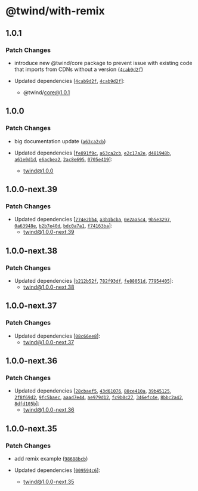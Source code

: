 # @twind/with-remix

## 1.0.1

### Patch Changes

- introduce new @twind/core package to prevent issue with existing code that imports from CDNs without a version ([`4cab9d2f`](https://github.com/tw-in-js/twind/commit/4cab9d2fc573dd2a91cc6667510ff1b7b890854b))

- Updated dependencies [[`4cab9d2f`](https://github.com/tw-in-js/twind/commit/4cab9d2fc573dd2a91cc6667510ff1b7b890854b), [`4cab9d2f`](https://github.com/tw-in-js/twind/commit/4cab9d2fc573dd2a91cc6667510ff1b7b890854b)]:
  - @twind/core@1.0.1

## 1.0.0

### Patch Changes

- big documentation update ([`a63ca2cb`](https://github.com/tw-in-js/twind/commit/a63ca2cbf450d8a6f72f4d60f5856cee88d16911))

- Updated dependencies [[`fe891f9c`](https://github.com/tw-in-js/twind/commit/fe891f9c7990a041e0eccaff9a4f58d0834d46d2), [`a63ca2cb`](https://github.com/tw-in-js/twind/commit/a63ca2cbf450d8a6f72f4d60f5856cee88d16911), [`e2c17a2e`](https://github.com/tw-in-js/twind/commit/e2c17a2e8087875f1725e3b07bc32218d2f0c2c0), [`d481948b`](https://github.com/tw-in-js/twind/commit/d481948b0513a59cc3495d5e31f0437c9690d59b), [`a61e0d1d`](https://github.com/tw-in-js/twind/commit/a61e0d1d4a31be6f398b57ceefffdb04b6bceccf), [`e6acbea2`](https://github.com/tw-in-js/twind/commit/e6acbea2f48e3c6441e0cf71cd069f48500ca493), [`2ac8e695`](https://github.com/tw-in-js/twind/commit/2ac8e6950ad37bac0eb88116448bee8738388f59), [`0705e419`](https://github.com/tw-in-js/twind/commit/0705e41946e191974da76c2b27019755520d9c0a)]:
  - twind@1.0.0

## 1.0.0-next.39

### Patch Changes

- Updated dependencies [[`774e2bb4`](https://github.com/tw-in-js/twind/commit/774e2bb4c7a019d76e55296e9af75fedc77bd054), [`a3b1bcba`](https://github.com/tw-in-js/twind/commit/a3b1bcba6269bc4a51b63041689baf58f6222b7f), [`0e2aa5c4`](https://github.com/tw-in-js/twind/commit/0e2aa5c4f07e5bca3bea37f864773f665935a263), [`9b5e3297`](https://github.com/tw-in-js/twind/commit/9b5e3297470f9d2bdbd4f540d819ee0f42e63595), [`0a63948e`](https://github.com/tw-in-js/twind/commit/0a63948e9f6c5f1bb8088ae6e21dc4bf215ee9e8), [`b2b7e40d`](https://github.com/tw-in-js/twind/commit/b2b7e40d39406b8d04f72cac6c980775e64df6c4), [`bdc0a7a1`](https://github.com/tw-in-js/twind/commit/bdc0a7a1c353990d0ef009af181f79c1134bfcec), [`f74163ba`](https://github.com/tw-in-js/twind/commit/f74163ba7310ece8d2de4a80586d19df419bfa86)]:
  - twind@1.0.0-next.39

## 1.0.0-next.38

### Patch Changes

- Updated dependencies [[`b212b52f`](https://github.com/tw-in-js/twind/commit/b212b52fbd53e9ecb38d97589ca2f717445ed185), [`782f93df`](https://github.com/tw-in-js/twind/commit/782f93df6abb1ebd24ef6c45dc08de602e198107), [`fe88051d`](https://github.com/tw-in-js/twind/commit/fe88051deb3176d014ba527471b1345c47bfb28e), [`77954405`](https://github.com/tw-in-js/twind/commit/7795440566fc95a424a7f6210998dd1d16ef216f)]:
  - twind@1.0.0-next.38

## 1.0.0-next.37

### Patch Changes

- Updated dependencies [[`08c66ee8`](https://github.com/tw-in-js/twind/commit/08c66ee8f7f80a6c998a380acc4f44280aef3280)]:
  - twind@1.0.0-next.37

## 1.0.0-next.36

### Patch Changes

- Updated dependencies [[`28cbaef5`](https://github.com/tw-in-js/twind/commit/28cbaef54f226e7542e9197b0dab69e55f588806), [`43d61076`](https://github.com/tw-in-js/twind/commit/43d610769152aef2943383b3a2574b9be01acc49), [`80ce410a`](https://github.com/tw-in-js/twind/commit/80ce410a60892ba70fa8805a37aa89f0dbc13c7d), [`39b45125`](https://github.com/tw-in-js/twind/commit/39b451256c10bd6f82f45015effbefb41aee8a76), [`2f8f69d2`](https://github.com/tw-in-js/twind/commit/2f8f69d27531fad4346af57f0fef3f473d2c6ee3), [`9fc5baec`](https://github.com/tw-in-js/twind/commit/9fc5baeca6031d27ac81402b0e614d01c3cd20e7), [`aaad7e44`](https://github.com/tw-in-js/twind/commit/aaad7e4426068a55b00e23df2e084cfc8a46b2ca), [`ae979d12`](https://github.com/tw-in-js/twind/commit/ae979d12fe01cfed32c44eea23ef8a9f2d983eae), [`fc9b0c27`](https://github.com/tw-in-js/twind/commit/fc9b0c277f26e0fc1aad693bd13a80d50b27c71c), [`346efc4e`](https://github.com/tw-in-js/twind/commit/346efc4e84042d043e17bac8d829f0408279448e), [`8bbc2a42`](https://github.com/tw-in-js/twind/commit/8bbc2a426054cedc705392eb51aebf0029547d67), [`8dfd105b`](https://github.com/tw-in-js/twind/commit/8dfd105bf0b10d82e3d024b6a318a4b7e6064d90)]:
  - twind@1.0.0-next.36

## 1.0.0-next.35

### Patch Changes

- add remix example ([`98688bcb`](https://github.com/tw-in-js/twind/commit/98688bcb33ec48f4dd8ea61166467f256e4422da))

- Updated dependencies [[`009594c6`](https://github.com/tw-in-js/twind/commit/009594c65fb7d0f1da0203c6b6c26bd258ee46d0)]:
  - twind@1.0.0-next.35
